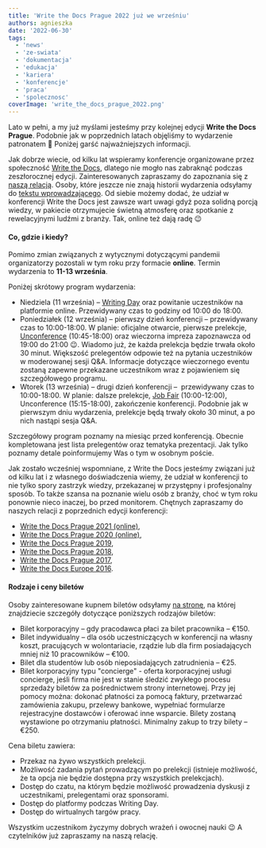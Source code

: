 ```yaml
---
title: 'Write the Docs Prague 2022 już we wrześniu'
authors: agnieszka
date: '2022-06-30'
tags:
  - 'news'
  - 'ze-swiata'
  - 'dokumentacja'
  - 'edukacja'
  - 'kariera'
  - 'konferencje'
  - 'praca'
  - 'spolecznosc'
coverImage: 'write_the_docs_prague_2022.png'
---
```


Lato w pełni, a my już myślami jesteśmy przy kolejnej edycji **Write the Docs
Prague**. Podobnie jak w poprzednich latach objęliśmy to wydarzenie patronatem
🙂 Poniżej garść najważniejszych informacji.

<!--truncate-->

Jak dobrze wiecie, od kilku lat wspieramy konferencje organizowane przez
społeczność [Write the Docs](https://www.writethedocs.org/), dlatego nie mogło
nas zabraknąć podczas zeszłorocznej edycji. Zainteresowanych zapraszamy do
zapoznania się z
[naszą relacją](http://techwriter.pl/relacja-z-konferenecji-write-the-docs-prague-2021/).
Osoby, które jeszcze nie znają historii wydarzenia odsyłamy
do [tekstu wprowadzającego](http://techwriter.pl/poznajcie-write-the-docs-europe/).
Od siebie możemy dodać, że udział w konferencji Write the Docs jest zawsze wart
uwagi gdyż poza solidną porcją wiedzy, w pakiecie otrzymujecie świetną atmosferę
oraz spotkanie z rewelacyjnymi ludźmi z branży. Tak, online też dają radę 😉

#### Co, gdzie i kiedy?

Pomimo zmian związanych z wytycznymi dotyczącymi pandemii organizatorzy
pozostali w tym roku przy formacie **online**. Termin wydarzenia to **11-13
września**.

Poniżej skrótowy program wydarzenia:

- Niedziela (11 września) –
  [Writing Day](https://www.writethedocs.org/conf/prague/2022/writing-day/) oraz
  powitanie uczestników na platformie online. Przewidywany czas to godziny od
  10:00 do 18:00.
- Poniedziałek (12 września) – pierwszy dzień konferencji – przewidywany czas to
  10:00-18:00. W planie: oficjalne otwarcie, pierwsze prelekcje,
  [Unconference](https://www.writethedocs.org/conf/prague/2022/unconference/)
  (10:45-18:00) oraz wieczorna impreza zapoznawcza od 19:00 do 21:00 😉. Wiadomo
  już, że każda prelekcja będzie trwała około 30 minut. Większość prelegentów
  odpowie też na pytania uczestników w moderowanej sesji Q&A. Informacje
  dotyczące wieczornego eventu zostaną zapewne przekazane uczestnikom wraz z
  pojawieniem się szczegółowego programu.
- Wtorek (13 września) – drugi dzień konferencji –  przewidywany czas to
  10:00-18:00. W planie: dalsze prelekcje,
  [Job Fair](https://www.writethedocs.org/conf/prague/2022/job-fair/)
  (10:00-12:00), Unconference (15:15-18:00), zakończenie konferencji. Podobnie
  jak w pierwszym dniu wydarzenia, prelekcje będą trwały około 30 minut, a po
  nich nastąpi sesja Q&A.

Szczegółowy program poznamy na miesiąc przed konferencją. Obecnie kompletowana
jest lista prelegentów oraz tematyka prezentacji. Jak tylko poznamy detale
poinformujemy Was o tym w osobnym poście.

Jak zostało wcześniej wspomniane, z Write the Docs jesteśmy związani już od
kilku lat i z własnego doświadczenia wiemy, że udział w konferencji to nie tylko
spory zastrzyk wiedzy, przekazanej w przystępny i profesjonalny sposób. To także
szansa na poznanie wielu osób z branży, choć w tym roku ponownie nieco inaczej,
bo przed monitorem. Chętnych zapraszamy do naszych relacji z poprzednich edycji
konferencji:

- [Write the Docs Prague 2021 (online)](http://techwriter.pl/relacja-z-konferenecji-write-the-docs-prague-2021/),
- [Write the Docs Prague 2020 (online)](http://techwriter.pl/relacja-z-write-the-docs-prague-2020-online/),
- [Write the Docs Prague 2019](http://techwriter.pl/nasza-relacja-z-write-the-docs-prague-2019/),
- [Write the Docs Prague 2018](http://techwriter.pl/write-the-docs-prague-2018-relacja/),
- [Write the Docs Prague 2017](http://techwriter.pl/write-the-docs-prague-2017-relacja/),
- [Write the Docs Europe 2016](http://techwriter.pl/write-the-docs-europe-2016-relacja/).

#### Rodzaje i ceny biletów

Osoby zainteresowane kupnem biletów
odsyłamy [na stronę](https://www.writethedocs.org/conf/prague/2022/tickets/), na
której znajdziecie szczegóły dotyczące poniższych rodzajów biletów:

- Bilet korporacyjny – gdy pracodawca płaci za bilet pracownika – €150.
- Bilet indywidualny – dla osób uczestniczących w konferencji na własny koszt,
  pracujących w wolontariacie, rządzie lub dla firm posiadających mniej niż 10
  pracowników – €100.
- Bilet dla studentów lub osób nieposiadających zatrudnienia – €25.
- Bilet korporacyjny typu "concierge" - oferta korporacyjnej usługi concierge,
  jeśli firma nie jest w stanie śledzić zwykłego procesu sprzedaży biletów za
  pośrednictwem strony internetowej. Przy jej pomocy można: dokonać płatności za
  pomocą faktury, przetwarzać zamówienia zakupu, przelewy bankowe, wypełniać
  formularze rejestracyjne dostawców i oferować inne wsparcie. Bilety zostaną
  wystawione po otrzymaniu płatności. Minimalny zakup to trzy bilety – €250.

Cena biletu zawiera:

- Przekaz na żywo wszystkich prelekcji.
- Możliwość zadania pytań prowadzącym po prelekcji (istnieje możliwość, że ta
  opcja nie będzie dostępna przy wszystkich prelekcjach).
- Dostęp do czatu, na którym będzie możliwość prowadzenia dyskusji z
  uczestnikami, prelegentami oraz sponsorami.
- Dostęp do platformy podczas Writing Day.
- Dostęp do wirtualnych targów pracy.

Wszystkim uczestnikom życzymy dobrych wrażeń i owocnej nauki 😉 A czytelników
już zapraszamy na naszą relację.
